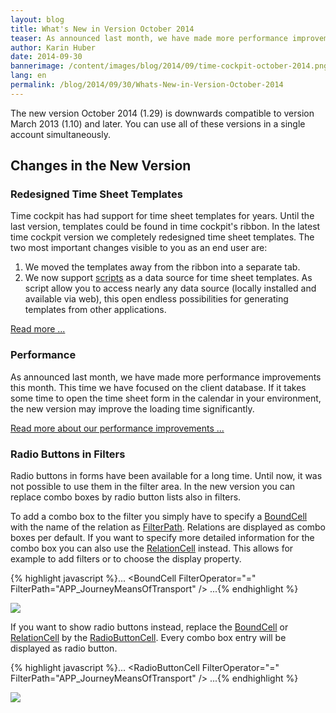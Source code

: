 ```yaml
---
layout: blog
title: What's New in Version October 2014
teaser: As announced last month, we have made more performance improvements this month. This time we have focused on the client database. If it takes some time to open the time sheet form in the calendar in your environment, the new version may improve the loading time significantly.
author: Karin Huber
date: 2014-09-30
bannerimage: /content/images/blog/2014/09/time-cockpit-october-2014.png
lang: en
permalink: /blog/2014/09/30/Whats-New-in-Version-October-2014
---
```


<p xmlns="http://www.w3.org/1999/xhtml">The new version October 2014 (1.29) is downwards compatible to version March 2013 (1.10) and later. You can use all of these versions in a single account simultaneously.</p><h2 xmlns="http://www.w3.org/1999/xhtml">Changes in the New Version</h2><h3 xmlns="http://www.w3.org/1999/xhtml">Redesigned Time Sheet Templates</h3><p xmlns="http://www.w3.org/1999/xhtml">Time cockpit has had support for time sheet templates for years. Until the last version, templates could be found in time cockpit's ribbon. In the latest time cockpit version we completely redesigned time sheet templates. The two most important changes visible to you as an end user are:</p><ol xmlns="http://www.w3.org/1999/xhtml">
  <li>We moved the templates away from the ribbon into a separate tab.</li>
  <li>We now support <a href="http://help.timecockpit.com/?topic=html/c20d94e9-97dc-48a8-9171-fd3bb70dad86.htm" target="_blank">scripts</a> as a data source for time sheet templates. As script allow you to access nearly any data source (locally installed and available via web), this open endless possibilities for generating templates from other applications.</li>
</ol><p xmlns="http://www.w3.org/1999/xhtml">
  <a href="~/blog/2014/09/30/Redesigned-Time-Sheet-Templates">Read more ...</a>
</p><h3 xmlns="http://www.w3.org/1999/xhtml">Performance</h3><p xmlns="http://www.w3.org/1999/xhtml">As announced last month, we have made more performance improvements this month. This time we have focused on the client database. If it takes some time to open the time sheet form in the calendar in your environment, the new version may improve the loading time significantly.</p><p xmlns="http://www.w3.org/1999/xhtml">
  <a href="~/blog/2014/08/28/Enhancements-in-Time-Cockpits-Database-Performance">Read more about our performance improvements ...</a>
</p><h3 xmlns="http://www.w3.org/1999/xhtml">Radio Buttons in Filters</h3><p xmlns="http://www.w3.org/1999/xhtml">Radio buttons in forms have been available for a long time. Until now, it was not possible to use them in the filter area. In the new version you can replace combo boxes by radio button lists also in filters.</p><p xmlns="http://www.w3.org/1999/xhtml">To add a combo box to the filter you simply have to specify a <a href="http://help.timecockpit.com/?topic=html/f8066acc-858f-6f42-927d-41c3d81de7de.htm" target="_blank">BoundCell</a> with the name of the relation as <a href="http://help.timecockpit.com/?topic=html/5162fe29-9ac1-5c12-e5fb-f980e39ccf61.htm" target="_blank">FilterPath</a>. Relations are displayed as combo boxes per default. If you want to specify more detailed information for the combo box you can also use the <a href="http://help.timecockpit.com/?topic=html/0bc0dca0-3146-0767-90a6-7b6eb5d4ee86.htm" target="_blank">RelationCell</a> instead. This allows for example to add filters or to choose the display property.</p>{% highlight javascript %}...
&lt;BoundCell FilterOperator=&quot;=&quot; FilterPath=&quot;APP_JourneyMeansOfTransport&quot; /&gt;
...{% endhighlight %}<p xmlns="http://www.w3.org/1999/xhtml">
  <img src="{{site.baseurl}}/content/images/blog/2014/09/combo-box-filter.png" />
</p><p xmlns="http://www.w3.org/1999/xhtml">If you want to show radio buttons instead, replace the <a href="http://help.timecockpit.com/?topic=html/f8066acc-858f-6f42-927d-41c3d81de7de.htm" target="_blank">BoundCell</a> or <a href="http://help.timecockpit.com/?topic=html/0bc0dca0-3146-0767-90a6-7b6eb5d4ee86.htm">RelationCell</a> by the <a href="http://help.timecockpit.com/?topic=html/06e83ccb-719a-bdc2-6c32-260222a1b6cd.htm" target="_blank">RadioButtonCell</a>. Every combo box entry will be displayed as radio button.</p>{% highlight javascript %}...
&lt;RadioButtonCell FilterOperator=&quot;=&quot; FilterPath=&quot;APP_JourneyMeansOfTransport&quot; /&gt;
...{% endhighlight %}<p xmlns="http://www.w3.org/1999/xhtml">
  <img src="{{site.baseurl}}/content/images/blog/2014/09/radio-button-filter.png" />
</p>